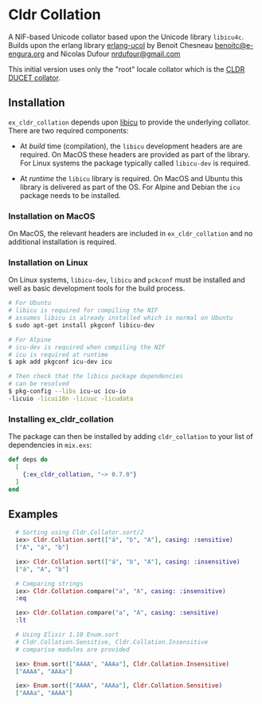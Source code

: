 # Cldr Collation

A NIF-based Unicode collator based upon the Unicode library `libicu4c`. Builds upon the
erlang library [erlang-ucol](https://github.com/barrel-db/erlang-ucol) by Benoit Chesneau <benoitc@e-engura.org> and Nicolas Dufour <nrdufour@gmail.com>

This initial version uses only the "root" locale collator which is the [CLDR DUCET collator](http://userguide.icu-project.org/collation).

## Installation

`ex_cldr_collation` depends upon [libicu](https://unicode-org.github.io/icu/userguide/icu/) to provide the underlying collator. There are two required components:

* At *build* time (compilation), the `libicu` development headers are are required. On MacOS these headers are provided as part of the library. For Linux systems the package typically called `libicu-dev` is required.

* At *runtime* the `libicu` library is required. On MacOS and Ubuntu this library is delivered as part of the OS. For Alpine and Debian the `icu` package needs to be installed.

### Installation on MacOS

On MacOS, the relevant headers are included in `ex_cldr_collation` and no additional installation is required.

### Installation on Linux

On Linux systems, `libicu-dev`, `libicu` and `pckconf` must be installed and well as basic development tools for the build process.

```bash
# For Ubuntu
# libicu is required for compiling the NIF
# assumes libicu is already installed which is normal on Ubuntu
$ sudo apt-get install pkgconf libicu-dev

# For Alpine
# icu-dev is required when compiling the NIF
# icu is required at runtime
$ apk add pkgconf icu-dev icu

# Then check that the libicu package dependencies
# can be resolved
$ pkg-config --libs icu-uc icu-io
-licuio -licui18n -licuuc -licudata
```

### Installing ex_cldr_collation
The package can then be installed by adding `cldr_collation` to your list of dependencies in `mix.exs`:

```elixir
def deps do
  [
    {:ex_cldr_collation, "~> 0.7.0"}
  ]
end
```

## Examples
```elixir
  # Sorting using Cldr.Collator.sort/2
  iex> Cldr.Collation.sort(["á", "b", "A"], casing: :sensitive)
  ["A", "á", "b"]

  iex> Cldr.Collation.sort(["á", "b", "A"], casing: :insensitive)
  ["á", "A", "b"]

  # Comparing strings
  iex> Cldr.Collation.compare("a", "A", casing: :insensitive)
  :eq

  iex> Cldr.Collation.compare("a", "A", casing: :sensitive)
  :lt

  # Using Elixir 1.10 Enum.sort
  # Cldr.Collation.Sensitive, Cldr.Collation.Insensitive
  # comparise modules are provided

  iex> Enum.sort(["AAAA", "AAAa"], Cldr.Collation.Insensitive)
  ["AAAA", "AAAa"]

  iex> Enum.sort(["AAAA", "AAAa"], Cldr.Collation.Sensitive)
  ["AAAa", "AAAA"]
```





